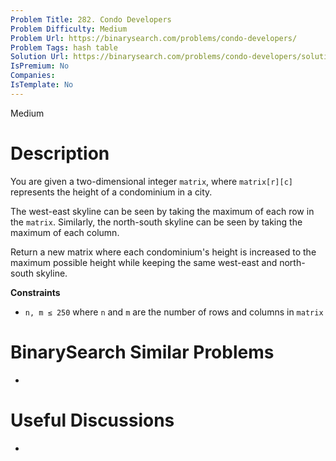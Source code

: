 ```yaml
---
Problem Title: 282. Condo Developers
Problem Difficulty: Medium
Problem Url: https://binarysearch.com/problems/condo-developers/
Problem Tags: hash table
Solution Url: https://binarysearch.com/problems/condo-developers/solutions/
IsPremium: No
Companies: 
IsTemplate: No
---
```


<span style="color: ;">Medium</span>

# Description

You are given a two-dimensional integer `matrix`, where `matrix[r][c]` represents the height of a condominium in a city.

The west-east skyline can be seen by taking the maximum of each row in the `matrix`. Similarly, the north-south skyline can be seen by taking the maximum of each column.

Return a new matrix where each condominium's height is increased to the maximum possible height while keeping the same west-east and north-south skyline.

**Constraints**
- `n, m ≤ 250` where `n` and `m` are the number of rows and columns in `matrix`

# BinarySearch Similar Problems

- []()

# Useful Discussions

- []()
